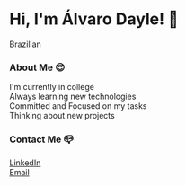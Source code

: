 # Hi, I'm Álvaro Dayle! 👋
Brazilian <br/>

### About Me 😎

I'm currently in college <br/>
Always learning new technologies <br/>
Committed and Focused on my tasks  <br/>
Thinking about new projects

### Contact Me 📪

[LinkedIn](https://www.linkedin.com/in/alvarodayle/) <br/>
[Email](mailto:alvarodayle@gmail.com)
